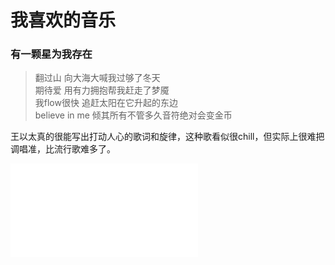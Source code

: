 # 我喜欢的音乐

### 有一颗星为我存在

> 翻过山 向大海大喊我过够了冬天  
> 期待爱 用有力拥抱帮我赶走了梦魇  
> 我flow很快 追赶太阳在它升起的东边  
> believe in me 倾其所有不管多久音符绝对会变金币

王以太真的很能写出打动人心的歌词和旋律，这种歌看似很chill，但实际上很难把调唱准，比流行歌难多了。

<iframe src="//player.bilibili.com/player.html?aid=331995369&bvid=BV1QA411K74z&cid=306198637&page=1" scrolling="no" border="0" frameborder="no" framespacing="0" allowfullscreen="true"> </iframe>


